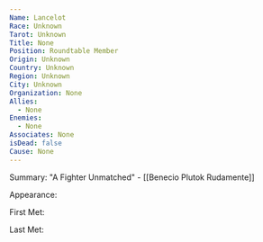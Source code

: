 ```yaml
---
Name: Lancelot
Race: Unknown
Tarot: Unknown
Title: None
Position: Roundtable Member
Origin: Unknown
Country: Unknown
Region: Unknown
City: Unknown
Organization: None
Allies:
  - None
Enemies:
  - None
Associates: None
isDead: false
Cause: None
---
```

Summary:
"A Fighter Unmatched" - [[Benecio Plutok Rudamente]]

Appearance: 

First Met: 

Last Met: 


